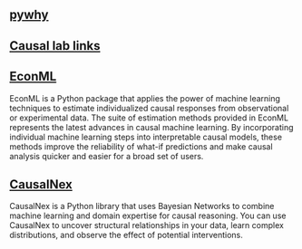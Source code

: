## [pywhy](https://www.pywhy.org/)
## [Causal lab links](https://sites.google.com/view/ruben-saro/links?authuser=0)
## [EconML](https://econml.azurewebsites.net/index.html)
EconML is a Python package that applies the power of machine learning techniques to estimate individualized causal responses from observational or experimental data. The suite of estimation methods provided in EconML represents the latest advances in causal machine learning. By incorporating individual machine learning steps into interpretable causal models, these methods improve the reliability of what-if predictions and make causal analysis quicker and easier for a broad set of users.
## [CausalNex](https://causalnex.readthedocs.io/en/0.4.2/index.html)
CausalNex is a Python library that uses Bayesian Networks to combine machine learning and domain expertise for causal reasoning. You can use CausalNex to uncover structural relationships in your data, learn complex distributions, and observe the effect of potential interventions.

